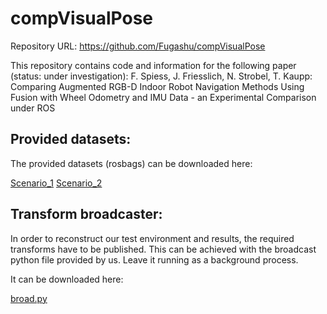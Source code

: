 # compVisualPose

Repository URL: https://github.com/Fugashu/compVisualPose

This repository contains code and information for the following paper (status: under investigation):
F. Spiess, J. Friesslich, N. Strobel, T. Kaupp:  Comparing Augmented RGB-D Indoor Robot Navigation Methods
Using Fusion with Wheel Odometry and IMU Data - an Experimental Comparison under ROS


## Provided datasets:
The provided datasets (rosbags) can be downloaded here: 

[Scenario_1](https://drive.google.com/file/d/1rGULY7jUo4vwWlKkciZCH1vCYOC18itR/view)
[Scenario_2](https://drive.google.com/file/d/1rGULY7jUo4vwWlKkciZCH1vCYOC18itR/view)

## Transform broadcaster:
In order to reconstruct our test environment and results, the required transforms have to be published.
This can be achieved with the broadcast python file provided by us.
Leave it running as a background process.

It can be downloaded here:

[broad.py](https://github.com/Fugashu/compVisualPose/blob/master/broad.py)
